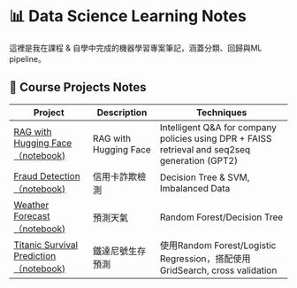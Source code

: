 # 📊 Data Science Learning Notes

這裡是我在課程 & 自學中完成的機器學習專案筆記，涵蓋分類、回歸與ML pipeline。

## 🔷 Course Projects Notes

| Project | Description | Techniques |
|---------|-------------|------------|
| [RAG with Hugging Face（notebook)](https://nbviewer.org/github/hsuanlion/data-science-portfolio/blob/main/LLM/RAG_with_Hugging_Face/RAG_with_Hugging_Face.ipynb) | RAG with Hugging Face | Intelligent Q&A for company policies using DPR + FAISS retrieval and seq2seq generation (GPT2) |
| [Fraud Detection（notebook)](https://nbviewer.org/github/hsuanlion/data-science-portfolio/blob/main/ML/creditcard-fraud-ml/decision_tree_svm_ccFraud_showcase.ipynb) | 信用卡詐欺檢測 | Decision Tree & SVM, Imbalanced Data |
| [Weather Forecast（notebook)](https://nbviewer.org/github/hsuanlion/data-science-portfolio/blob/main/ML/weather-forecast/weather-forecast.ipynb) | 預測天氣 | Random Forest/Decision Tree |
| [Titanic Survival Prediction（notebook)](https://nbviewer.org/github/hsuanlion/data-science-portfolio/blob/main/ML/titanic-survival-prediction/titanic-survival-prediction.ipynb) | 鐵達尼號生存預測 | 使用Random Forest/Logistic Regression，搭配使用GridSearch, cross validation |
